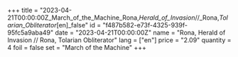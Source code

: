 +++
title = "2023-04-21T00:00:00Z_March_of_the_Machine_Rona,_Herald_of_Invasion_//_Rona,_Tolarian_Obliterator_[en]_false"
id = "f487b582-e73f-4325-939f-95fc5a9aba49"
date = "2023-04-21T00:00:00Z"
name = "Rona, Herald of Invasion // Rona, Tolarian Obliterator"
lang = ["en"]
price = "2.09"
quantity = 4
foil = false
set = "March of the Machine"
+++
